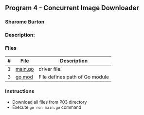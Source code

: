 ## Program 4 - Concurrent Image Downloader
### Sharome Burton
### Description:




### Files

|   #   | File                       | Description                                                |
| :---: | -------------------------- | ---------------------------------------------------------- |
|   1   | [main.go](./main.go)     | driver file.                                             |
|   3   | [go.mod](./go.mod)           | File defines path of Go module                   |



### Instructions
- Download all files from P03 directory
- Execute `go run main.go` command
